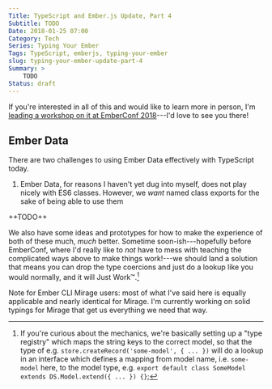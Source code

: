 ```yaml
---
Title: TypeScript and Ember.js Update, Part 4
Subtitle: TODO
Date: 2018-01-25 07:00
Category: Tech
Series: Typing Your Ember
Tags: TypeScript, emberjs, typing-your-ember
slug: typing-your-ember-update-part-4
Summary: >
    TODO
Status: draft
---
```


<!-- TODO: previous posts and what they covered -->

<aside>

If you're interested in all of this and would like to learn more in person, I'm [leading a workshop on it at EmberConf 2018](http://emberconf.com/speakers.html#chris-krycho)---I'd love to see you there!

</aside>

## Ember Data

There are two challenges to using Ember Data effectively with TypeScript today.

1. Ember Data, for reasons I haven't yet dug into myself, does not play nicely with ES6 classes. However, we _want_ named class exports for the sake of being able to use them

++TODO++

We also have some ideas and prototypes for how to make the experience of both of these much, _much_ better. Sometime soon-ish---hopefully before EmberConf, where I'd really like to _not_ have to mess with teaching the complicated ways above to make things work!---we should land a solution that means you can drop the type coercions and just do a lookup like you would normally, and it will Just Work™️.[^registries]

[^registries]: If you're curious about the mechanics, we're basically setting up a "type registry" which maps the string keys to the correct model, so that the type of e.g. `store.createRecord('some-model', { ... })` will do a lookup in an interface which defines a mapping from model name, i.e. `some-model` here, to the model type, e.g. `export default class SomeModel extends DS.Model.extend({ ... }) {}`;

Note for Ember CLI Mirage users: most of what I've said here is equally applicable and nearly identical for Mirage. I'm currently working on solid typings for Mirage that get us everything we need that way.

